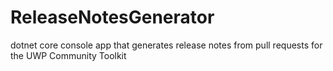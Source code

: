 # ReleaseNotesGenerator
dotnet core console app that generates release notes from pull requests for the UWP Community Toolkit
